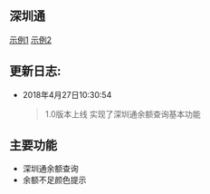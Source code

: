 ## 深圳通
[示例1](https://ws1.sinaimg.cn/large/0072Lfvtly1fqr070bkjjj308x0fun23.jpg)
[示例2](https://ws1.sinaimg.cn/large/0072Lfvtly1fqr0acn4nbj308z0fxjrt.jpg)

## 更新日志:
* 2018年4月27日10:30:54 
  > 1.0版本上线 实现了深圳通余额查询基本功能
## 主要功能 
* 深圳通余额查询
* 余额不足颜色提示
